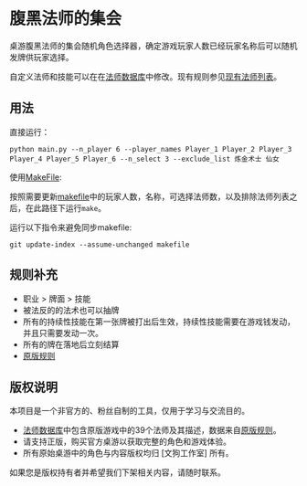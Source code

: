 # 腹黑法师的集会

桌游腹黑法师的集会随机角色选择器，确定游戏玩家人数已经玩家名称后可以随机发牌供玩家选择。

自定义法师和技能可以在在[法师数据库](src/wizards.py)中修改。现有规则参见[现有法师列表](doc/现有法师列表.txt)。

## 用法

直接运行：

```
python main.py --n_player 6 --player_names Player_1 Player_2 Player_3 Player_4 Player_5 Player_6 --n_select 3 --exclude_list 炼金术士 仙女
```

使用[MakeFile](makefile):

按照需要更新[makefile](makefile)中的玩家人数，名称，可选择法师数，以及排除法师列表之后，在此路径下运行```make```。

运行以下指令来避免同步makefile:
```
git update-index --assume-unchanged makefile
```

## 规则补充
- 职业 > 牌面 > 技能
- 被法反的的法术也可以抽牌
- 所有的持续性技能在第一张牌被打出后生效，持续性技能需要在游戏钱发动，并且只需要发动一次。
- 所有的牌在落地后立刻结算
- [原版规则](doc/腹黑法师集会整合版说明书.pdf)

## 版权说明
本项目是一个非官方的、粉丝自制的工具，仅用于学习与交流目的。
- [法师数据库](src/wizards.py)中包含原版游戏中的39个法师及其描述，数据来自[原版规则](doc/腹黑法师集会整合版说明书.pdf)。
- 请支持正版，购买官方桌游以获取完整的角色和游戏体验。
- 所有原始桌游中的角色与内容版权均归 [文狗工作室] 所有。

如果您是版权持有者并希望我们下架相关内容，请随时联系。